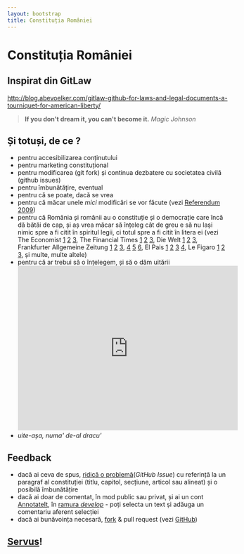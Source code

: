```yaml
---
layout: bootstrap
title: Constituția României
---
```


# Constituția României

## Inspirat din GitLaw
<http://blog.abevoelker.com/gitlaw-github-for-laws-and-legal-documents-a-tourniquet-for-american-liberty/>

> **If you don't dream it, you can't become it.** *Magic Johnson*

## Și totuși, de ce ?

* pentru accesibilizarea conținutului
* pentru marketing constituțional
* pentru modificarea (git fork) și continua dezbatere cu societatea civilă (github issues)
* pentru îmbunătățire, eventual
* pentru că se poate, dacă se vrea
* pentru că măcar unele *mici* modificări se vor făcute (vezi [Referendum 2009][])
* pentru că România și românii au o constituție și o democrație care încă dă bătăi de cap, și aș vrea măcar să înțeleg cât de greu e să nu lași nimic spre a fi citit în spiritul legii, ci totul spre a fi citit în litera ei (vezi
The Economist
[1](http://www.economist.com/node/21558575)
[2](http://www.economist.com/node/21558624)
[3](http://www.economist.com/blogs/easternapproaches/2012/07/romanian-politics-2),
The Financial Times
[1](http://blogs.ft.com/brusselsblog/2012/07/romania-hungary-and-democracy-politics/)
[2](http://www.ft.com/intl/cms/s/0/f4beda04-caab-11e1-89be-00144feabdc0.html)
[3](http://www.ft.com/intl/cms/s/0/77b9a998-cc41-11e1-839a-00144feabdc0.html),
Die Welt
[1](http://www.welt.de/aktuell/article108293175/Ponta-nimmt-Kritik-aus-Bruessel-ernst.html)
[2](http://www.welt.de/newsticker/dpa_nt/infoline_nt/brennpunkte_nt/article108268116/Rumaeniens-Ponta-will-Rechtsstaatlichkeit-wahren.html)
[3](http://www.welt.de/newsticker/news1/article108268221/Berlin-und-EU-erhoehen-Druck-auf-Rumaeniens-Regierung.html),
Frankfurter Allgemeine Zeitung
[1](http://www.faz.net/aktuell/politik/europaeische-union/rumaenien-ponta-will-von-zusagen-nichts-wissen-11821245.html)
[2](http://www.faz.net/aktuell/politik/ausland/ponta-in-bruessel-rumaenien-will-sich-eu-forderungen-beugen-11818400.html)
[3](http://www.faz.net/aktuell/politik/ausland/rumaenien-keine-familiensache-11818350.html),
[4](http://www.faz.net/aktuell/politik/ausland/rumaenien-regierung-ignoriert-gerichtsurteil-11816319.html)
[5](http://www.faz.net/aktuell/politik/rumaenien-so-sprechen-putschisten-11814179.html)
[6](http://www.faz.net/aktuell/politik/ausland/amtsenthebung-basescus-amerika-sieht-demokratie-in-rumaenien-in-gefahr-11814181.html),
El Pais
[1](http://internacional.elpais.com/internacional/2012/07/12/actualidad/1342087172_914117.html)
[2](http://internacional.elpais.com/internacional/2012/07/12/actualidad/1342119536_836046.html)
[3](http://internacional.elpais.com/internacional/2012/07/11/actualidad/1342029789_134310.html)
[4](http://internacional.elpais.com/internacional/2012/07/12/actualidad/1342114342_155707.html),
Le Figaro
[1](http://www.lefigaro.fr/international/2012/07/12/01003-20120712ARTFIG00611-roumanie-la-justice-tranchera-la-guerre-des-chefs.php)
[2](http://www.lefigaro.fr/international/2012/07/06/01003-20120706ARTFIG00746-le-parlement-roumain-vote-la-destitution-du-president.php)
[3](http://www.lefigaro.fr/international/2012/07/06/01003-20120706ARTFIG00579-roumanie-coup-de-force-contre-le-president.php),
și multe, multe altele)
* pentru că ar trebui să o înțelegem, și să o dăm uitării
    <iframe src="http://player.vimeo.com/video/45768176" width="500" height="375" frameborder="0" webkitAllowFullScreen mozallowfullscreen allowFullScreen></iframe>
* *uite-așa, numa' de-al dracu'*

## Feedback

* dacă ai ceva de spus, [ridică o problemă](https://github.com/andreineculau/constitutia-romaniei/issues/new)(*GitHub Issue*) cu referință la un paragraf al constituției (titlu, capitol, secțiune, articol sau alineat) și o posibilă îmbunătățire
* dacă ai doar de comentat, în mod public sau privat, și ai un cont [AnnotateIt][], în [ramura *develop*](http://andreineculau.github.com/constitutia-romaniei/develop.html) - poți selecta un text și adăuga un comentariu aferent selecției
* dacă ai bunăvoința necesară, [fork](https://github.com/andreineculau/constitutia-romaniei/fork_select) & pull request (vezi [GitHub](https://help.github.com/articles/using-pull-requests/))

## [Servus][]!

[Referendum 2009]: <http://ro.wikipedia.org/wiki/Referendumul_pentru_trecerea_la_parlament_unicameral_%C8%99i_reducerea_num%C4%83rului_de_parlamentari,_2009>
[AnnotateIt]: <http://annotateit.org/>
[Servus]: <http://ro.wikipedia.org/wiki/Servus>